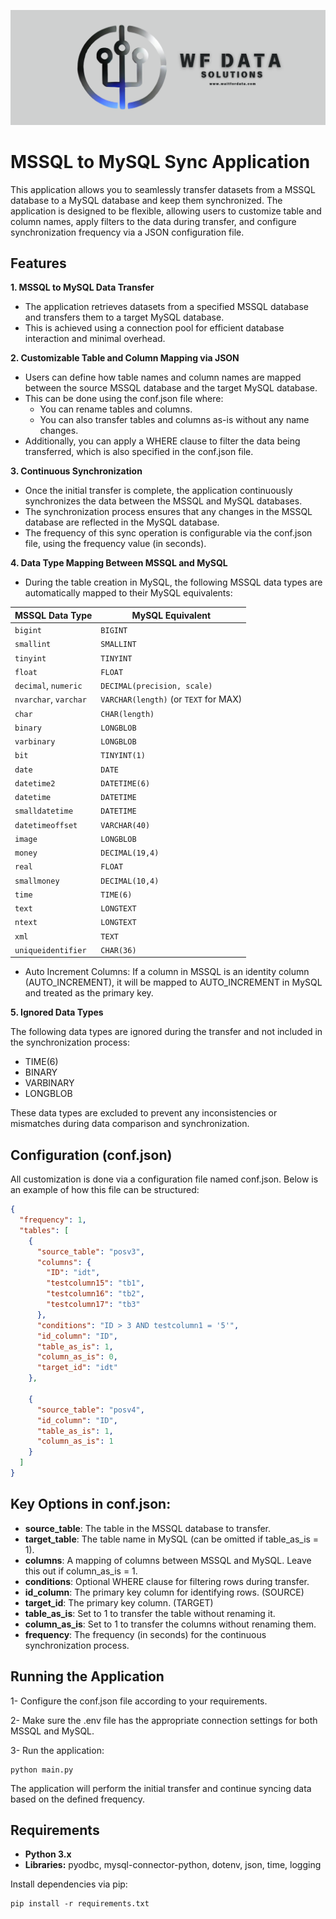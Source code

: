 [![](./logo.png)](https://www.waitfordata.com)

# MSSQL to MySQL Sync Application
This application allows you to seamlessly transfer datasets from a MSSQL database to a MySQL database and keep them synchronized. The application is designed to be flexible, allowing users to customize table and column names, apply filters to the data during transfer, and configure synchronization frequency via a JSON configuration file.

## Features
**1. MSSQL to MySQL Data Transfer**
   -   The application retrieves datasets from a specified MSSQL database and transfers them to a target MySQL database.
   -   This is achieved using a connection pool for efficient database interaction and minimal overhead.

**2. Customizable Table and Column Mapping via JSON**
   -   Users can define how table names and column names are mapped between the source MSSQL database and the target MySQL database.
   -   This can be done using the conf.json file where:
         -   You can rename tables and columns.
         -   You can also transfer tables and columns as-is without any name changes.
   -   Additionally, you can apply a WHERE clause to filter the data being transferred, which is also specified in the conf.json file.

**3. Continuous Synchronization**
   -   Once the initial transfer is complete, the application continuously synchronizes the data between the MSSQL and MySQL databases.
   -   The synchronization process ensures that any changes in the MSSQL database are reflected in the MySQL database.
   -   The frequency of this sync operation is configurable via the conf.json file, using the frequency value (in seconds).

**4. Data Type Mapping Between MSSQL and MySQL**
   -   During the table creation in MySQL, the following MSSQL data types are automatically mapped to their MySQL equivalents:


| MSSQL Data Type    | MySQL Equivalent      |
|--------------------|-----------------------|
| `bigint`           | `BIGINT`              |
| `smallint`         | `SMALLINT`            |
| `tinyint`          | `TINYINT`             |
| `float`            | `FLOAT`               |
| `decimal`, `numeric`| `DECIMAL(precision, scale)` |
| `nvarchar`, `varchar`| `VARCHAR(length)` (or `TEXT` for MAX) |
| `char`             | `CHAR(length)`        |
| `binary`           | `LONGBLOB`            |
| `varbinary`        | `LONGBLOB`            |
| `bit`              | `TINYINT(1)`          |
| `date`             | `DATE`                |
| `datetime2`        | `DATETIME(6)`         |
| `datetime`         | `DATETIME`            |
| `smalldatetime`    | `DATETIME`            |
| `datetimeoffset`   | `VARCHAR(40)`         |
| `image`            | `LONGBLOB`            |
| `money`            | `DECIMAL(19,4)`       |
| `real`             | `FLOAT`               |
| `smallmoney`       | `DECIMAL(10,4)`       |
| `time`             | `TIME(6)`             |
| `text`             | `LONGTEXT`            |
| `ntext`            | `LONGTEXT`            |
| `xml`              | `TEXT`                |
| `uniqueidentifier` | `CHAR(36)`            |


   -   Auto Increment Columns: If a column in MSSQL is an identity column (AUTO_INCREMENT), it will be mapped to AUTO_INCREMENT in MySQL and treated as the primary key.

**5. Ignored Data Types**

The following data types are ignored during the transfer and not included in the synchronization process:
   -   TIME(6)
   -   BINARY
   -   VARBINARY
   -   LONGBLOB

These data types are excluded to prevent any inconsistencies or mismatches during data comparison and synchronization.

## Configuration (conf.json)
All customization is done via a configuration file named conf.json. Below is an example of how this file can be structured:

```json
{
  "frequency": 1,
  "tables": [
    {
      "source_table": "posv3",
      "columns": {
        "ID": "idt",
        "testcolumn15": "tb1",
        "testcolumn16": "tb2",
        "testcolumn17": "tb3"
      },
      "conditions": "ID > 3 AND testcolumn1 = '5'",
      "id_column": "ID",
      "table_as_is": 1,
      "column_as_is": 0,
      "target_id": "idt"
    },

    {
      "source_table": "posv4",
      "id_column": "ID",
      "table_as_is": 1,
      "column_as_is": 1
    }
  ]
}
```


## Key Options in conf.json:
   -   **source_table**: The table in the MSSQL database to transfer.
   -   **target_table**: The table name in MySQL (can be omitted if table_as_is = 1).
   -   **columns**: A mapping of columns between MSSQL and MySQL. Leave this out if column_as_is = 1.
   -   **conditions**: Optional WHERE clause for filtering rows during transfer.
   -   **id_column**: The primary key column for identifying rows. (SOURCE)
   -   **target_id**: The primary key column. (TARGET)
   -   **table_as_is**: Set to 1 to transfer the table without renaming it.
   -   **column_as_is**: Set to 1 to transfer the columns without renaming them.
   -   **frequency**: The frequency (in seconds) for the continuous synchronization process.


## Running the Application

1- Configure the conf.json file according to your requirements.

2- Make sure the .env file has the appropriate connection settings for both MSSQL and MySQL.

3- Run the application:

```
python main.py
```
The application will perform the initial transfer and continue syncing data based on the defined frequency.

## Requirements
   -   **Python 3.x**
   -   **Libraries:** pyodbc, mysql-connector-python, dotenv, json, time, logging

Install dependencies via pip:
```
pip install -r requirements.txt
```








